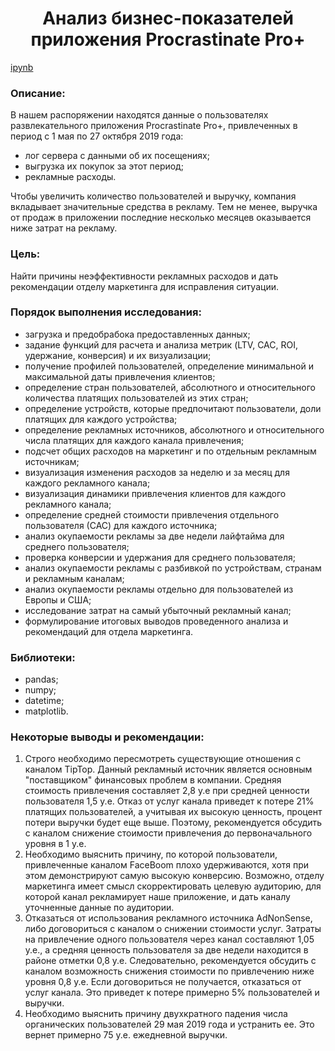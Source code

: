 <h1 align="center"> Анализ бизнес-показателей приложения Procrastinate Pro+ </h1>

[ipynb](https://github.com/model4d/Portfolio/blob/main/Procrastinate_pro/procrastinate_public.ipynb)

<h3> Описание: </h3>

В нашем распоряжении находятся данные о пользователях развлекательного приложения Procrastinate Pro+, привлеченных в период с 1 мая по 27 октября 2019 года:
* лог сервера с данными об их посещениях;
* выгрузка их покупок за этот период;
* рекламные расходы.

Чтобы увеличить количество пользователей и выручку, компания вкладывает значительные средства в рекламу. Тем не менее, выручка от продаж в приложении последние несколько месяцев оказывается ниже затрат на рекламу.

<h3> Цель: </h3>

Найти причины неэффективности рекламных расходов и дать рекомендации отделу маркетинга для исправления ситуации.
    
<h3> Порядок выполнения исследования: </h3>

* загрузка и предобрабока предоставленных данных;
* задание функций для расчета и анализа метрик (LTV, CAC, ROI, удержание, конверсия) и их визуализации;
* получение профилей пользователей, определение минимальной и максимальной даты привлечения клиентов;
* определение стран пользователей, абсолютного и относительного количества платящих пользователей из этих стран;
* определение устройств, которые предпочитают пользователи, доли платящих для каждого устройства;
* определение рекламных источников, абсолютного и относительного числа платящих для каждого канала привлечения;
* подсчет общих расходов на маркетинг и по отдельным рекламным источникам;
* визуализация изменения расходов за неделю и за месяц для каждого рекламного канала;
* визуализация динамики привлечения клиентов для каждого рекламного канала;
* определение средней стоимости привлечения отдельного пользователя (САС) для каждого источника;
* анализ окупаемости рекламы за две недели лайфтайма для среднего пользователя;
* проверка конверсии и удержания для среднего пользователя;
* анализ окупаемости рекламы с разбивкой по устройствам, странам и рекламным каналам;
* анализ окупаемости рекламы отдельно для пользователей из Европы и США;
* исследование затрат на самый убыточный рекламный канал;
* формулирование итоговых выводов проведенного анализа и рекомендаций для отдела маркетинга.

<h3> Библиотеки: </h3>

* pandas;
* numpy;
* datetime;
* matplotlib.

<h3> Некоторые выводы и рекомендации: </h3>

1. Строго необходимо пересмотреть существующие отношения с каналом TipTop. Данный рекламный источник является основным "поставщиком" финансовых проблем в компании. Средняя стоимость привлечения составляет 2,8 у.е при средней ценности пользователя 1,5 у.е. Отказ от услуг канала приведет к потере 21% платящих пользователей, а учитывая их высокую ценность, процент потери выручки будет еще выше. Поэтому, рекомендуется обсудить с каналом снижение стоимости привлечения до первоначального уровня в 1 у.е.
2. Необходимо выяснить причину, по которой пользователи, привлеченные каналом FaceBoom плохо удерживаются, хотя при этом демонстрируют самую высокую конверсию. Возможно, отделу маркетинга имеет смысл скорректировать целевую аудиторию, для которой канал рекламирует наше приложение, и дать каналу уточненные данные по аудитории. 
3. Отказаться от использования рекламного источника AdNonSense, либо договориться с каналом о снижении стоимости услуг. Затраты на привлечение одного пользователя через канал составляют 1,05 у.е., а средняя ценность пользователя за две недели находится в районе отметки 0,8 у.е. Следовательно, рекомендуется обсудить с каналом возможность снижения стоимости по привлечению ниже уровня 0,8 у.е. Если договориться не получается, отказаться от услуг канала. Это приведет к потере примерно 5% пользователей и выручки.
4. Необходимо выяснить причину двухкратного падения числа органических пользователей 29 мая 2019 года и устранить ее. Это вернет примерно 75 у.е. ежедневной выручки.
